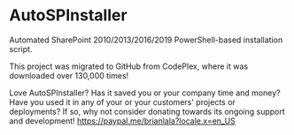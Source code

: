 # AutoSPInstaller
Automated SharePoint 2010/2013/2016/2019 PowerShell-based installation script.

This project was migrated to GitHub from CodePlex, where it was downloaded over 130,000 times!

Love AutoSPInstaller? Has it saved you or your company time and money? Have you used it in any of your or your customers' projects or deployments? If so, why not consider donating towards its ongoing support and development!
https://paypal.me/brianlala?locale.x=en_US
